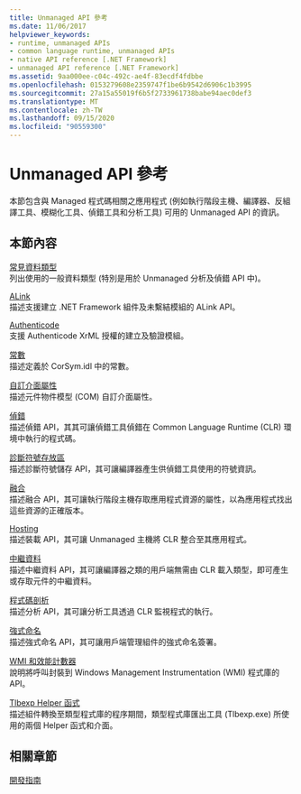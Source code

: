 ```yaml
---
title: Unmanaged API 參考
ms.date: 11/06/2017
helpviewer_keywords:
- runtime, unmanaged APIs
- common language runtime, unmanaged APIs
- native API reference [.NET Framework]
- unmanaged API reference [.NET Framework]
ms.assetid: 9aa000ee-c04c-492c-ae4f-83ecdf4fdbbe
ms.openlocfilehash: 0153279608e2359747f1be6b9542d6906c1b3995
ms.sourcegitcommit: 27a15a55019f6b5f2733961738babe94aec0def3
ms.translationtype: MT
ms.contentlocale: zh-TW
ms.lasthandoff: 09/15/2020
ms.locfileid: "90559300"
---
```

# <a name="unmanaged-api-reference"></a>Unmanaged API 參考
本節包含與 Managed 程式碼相關之應用程式 (例如執行階段主機、編譯器、反組譯工具、模糊化工具、偵錯工具和分析工具) 可用的 Unmanaged API 的資訊。  
  
## <a name="in-this-section"></a>本節內容  
 [常見資料類型](common-data-types-unmanaged-api-reference.md)  
 列出使用的一般資料類型 (特別是用於 Unmanaged 分析及偵錯 API 中)。  
  
 [ALink](./alink/index.md)  
 描述支援建立 .NET Framework 組件及未繫結模組的 ALink API。  
  
 [Authenticode](./authenticode/index.md)  
 支援 Authenticode XrML 授權的建立及驗證模組。  
  
 [常數](constants-unmanaged-api-reference.md)  
 描述定義於 CorSym.idl 中的常數。  
  
 [自訂介面屬性](/previous-versions/dotnet/netframework-4.0/ms231946(v=vs.100))  
 描述元件物件模型 (COM) 自訂介面屬性。  
  
 [偵錯](./debugging/index.md)  
 描述偵錯 API，其其可讓偵錯工具偵錯在 Common Language Runtime (CLR) 環境中執行的程式碼。  
  
 [診斷符號存放區](./diagnostics/index.md)  
 描述診斷符號儲存 API，其可讓編譯器產生供偵錯工具使用的符號資訊。  
  
 [融合](./fusion/index.md)  
 描述融合 API，其可讓執行階段主機存取應用程式資源的屬性，以為應用程式找出這些資源的正確版本。  
  
 [Hosting](./hosting/index.md)  
 描述裝載 API，其可讓 Unmanaged 主機將 CLR 整合至其應用程式。  
  
 [中繼資料](./metadata/index.md)  
 描述中繼資料 API，其可讓編譯器之類的用戶端無需由 CLR 載入類型，即可產生或存取元件的中繼資料。  
  
 [程式碼剖析](./profiling/index.md)  
 描述分析 API，其可讓分析工具透過 CLR 監視程式的執行。  
  
 [強式命名](./strong-naming/index.md)  
 描述強式命名 API，其可讓用戶端管理組件的強式命名簽署。  

 [WMI 和效能計數器](wmi/index.md)  
 說明將呼叫封裝到 Windows Management Instrumentation (WMI) 程式庫的 API。
  
 [Tlbexp Helper 函式](./tlbexp/index.md)  
 描述組件轉換至類型程式庫的程序期間，類型程式庫匯出工具 (Tlbexp.exe) 所使用的兩個 Helper 函式和介面。  
  
## <a name="related-sections"></a>相關章節  
 [開發指南](../development-guide.md)
